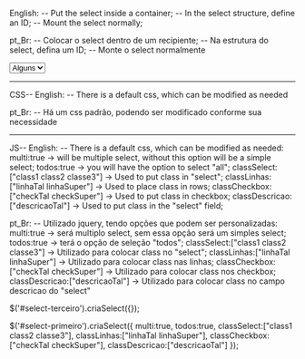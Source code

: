English:
-- Put the select inside a container;
-- In the select structure, define an ID;
-- Mount the select normally;

pt_Br:
-- Colocar o select dentro de um recipiente;
-- Na estrutura do select, defina um ID;
-- Monte o select normalmente

<select name="" id="select-terceiro">
    <option value="v2">Alguns</option>
    <option value="v3">Parcial</option>
</select>

----------------------------------------
CSS--
English:
-- There is a default css, which can be modified as needed

pt_Br:
-- Há um css padrão, podendo ser modificado conforme sua necessidade

----------------------------------------
JS--
English:
-- There is a default css, which can be modified as needed:
    multi:true ->  will be multiple select, without this option will be a simple select;
    todos:true -> you will have the option to select "all";
    classSelect:["class1 class2 classe3"] -> Used to put class in "select";
    classLinhas:["linhaTal linhaSuper"] -> Used to place class in rows;
    classCheckbox:["checkTal checkSuper"] -> Used to put class in checkbox;
    classDescricao:["descricaoTal"] -> Used to put class in the "select" field;

pt_Br:
-- Utilizado jquery, tendo opções que podem ser personalizadas:
    multi:true -> será multiplo select, sem essa opção será um simples select;
    todos:true -> terá o opção de seleção "todos";
    classSelect:["class1 class2 classe3"] -> Utilizado para colocar class no "select";
    classLinhas:["linhaTal linhaSuper"] -> Utilizado para colocar class nas linhas;
    classCheckbox:["checkTal checkSuper"] -> Utilizado para colocar class nos checkbox;
    classDescricao:["descricaoTal"] -> Utilizado para colocar class no campo descricao do "select"


<!-- Simple call / Chamada simples: -->
<!-- ID select que será montado / ID select to be mounted -->
$('#select-terceiro').criaSelect({});

<!-- Multiple select, with "all" / Multiplo select, com "todos" -->
<!-- ID select que será montado / ID select to be mounted -->
$('#select-primeiro').criaSelect({
    multi:true,
    todos:true,
    classSelect:["class1 class2 classe3"],
    classLinhas:["linhaTal linhaSuper"],
    classCheckbox:["checkTal checkSuper"],
    classDescricao:["descricaoTal"]
});